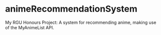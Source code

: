 # animeRecommendationSystem
 My RGU Honours Project: A system for recommending anime, making use of the MyAnimeList API.
